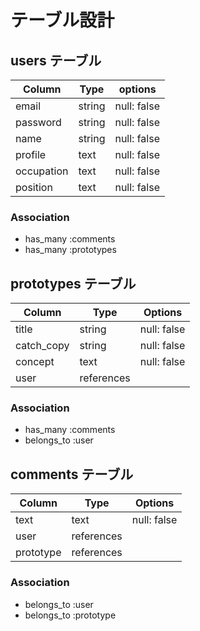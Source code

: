 # テーブル設計

## users  テーブル
| Column     | Type   | options    |
| ---------- | ------ | ---------- |
| email      | string | null: false|
| password   | string | null: false|
| name       | string | null: false|
| profile    | text   | null: false|
| occupation | text   | null: false|
| position   | text   | null: false|

### Association

- has_many :comments
- has_many :prototypes


## prototypes テーブル
| Column    | Type      | Options      |
| --------- | --------- | -------------|
| title     | string    | null: false  |
| catch_copy| string    | null: false  |
| concept   | text      | null: false  |
| user      | references|              |

### Association

- has_many :comments
- belongs_to :user

## comments テーブル
| Column     | Type       | Options     |
| ---------- | ---------- | ----------- |
| text       | text       | null: false |
| user       | references |             |
| prototype  | references |             |

### Association

- belongs_to :user
- belongs_to :prototype
